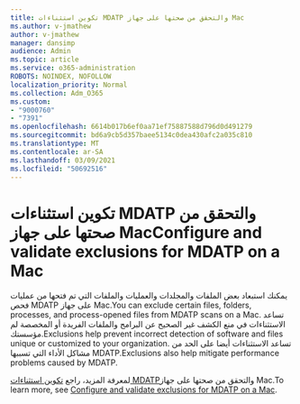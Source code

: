 ```yaml
---
title: تكوين استثناءات MDATP والتحقق من صحتها على جهاز Mac
ms.author: v-jmathew
author: v-jmathew
manager: dansimp
audience: Admin
ms.topic: article
ms.service: o365-administration
ROBOTS: NOINDEX, NOFOLLOW
localization_priority: Normal
ms.collection: Adm_O365
ms.custom:
- "9000760"
- "7391"
ms.openlocfilehash: 6614b017b6ef0aa71ef75887588d796d0d491279
ms.sourcegitcommit: bd6a9cb5d357baee5134c0dea430afc2a035c810
ms.translationtype: MT
ms.contentlocale: ar-SA
ms.lasthandoff: 03/09/2021
ms.locfileid: "50692516"
---
```

# <a name="configure-and-validate-exclusions-for-mdatp-on-a-mac"></a><span data-ttu-id="6becb-102">تكوين استثناءات MDATP والتحقق من صحتها على جهاز Mac</span><span class="sxs-lookup"><span data-stu-id="6becb-102">Configure and validate exclusions for MDATP on a Mac</span></span>

<span data-ttu-id="6becb-103">يمكنك استبعاد بعض الملفات والمجلدات والعمليات والملفات التي تم فتحها من عمليات فحص MDATP على جهاز Mac.</span><span class="sxs-lookup"><span data-stu-id="6becb-103">You can exclude certain files, folders, processes, and process-opened files from MDATP scans on a Mac.</span></span> <span data-ttu-id="6becb-104">تساعد الاستثناءات في منع الكشف غير الصحيح عن البرامج والملفات الفريدة أو المخصصة لم مؤسستك.</span><span class="sxs-lookup"><span data-stu-id="6becb-104">Exclusions help prevent incorrect detection of software and files unique or customized to your organization.</span></span> <span data-ttu-id="6becb-105">تساعد الاستثناءات أيضا على الحد من مشاكل الأداء التي تسببها MDATP.</span><span class="sxs-lookup"><span data-stu-id="6becb-105">Exclusions also help mitigate performance problems caused by MDATP.</span></span>

<span data-ttu-id="6becb-106">لمعرفة المزيد، راجع [تكوين استثناءات MDATP](https://go.microsoft.com/fwlink/?linkid=2144616)والتحقق من صحتها على جهاز Mac.</span><span class="sxs-lookup"><span data-stu-id="6becb-106">To learn more, see [Configure and validate exclusions for MDATP on a Mac](https://go.microsoft.com/fwlink/?linkid=2144616).</span></span>
